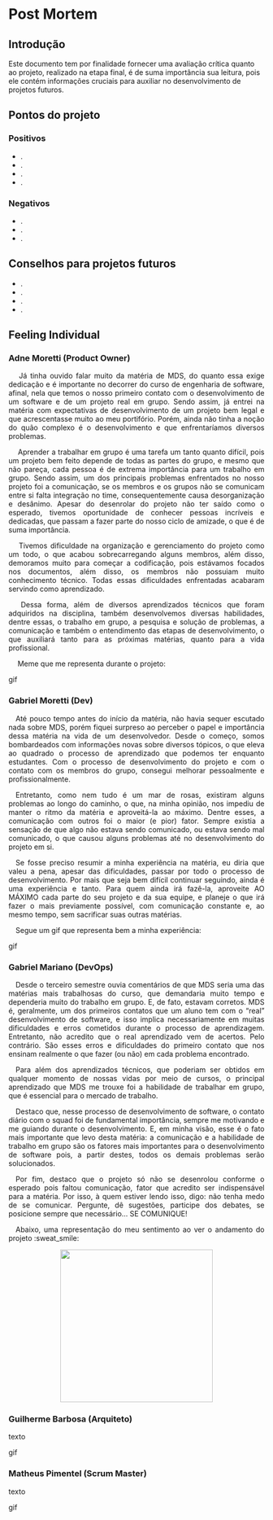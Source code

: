 # Post Mortem

## Introdução

Este documento tem por finalidade fornecer uma avaliação crítica quanto ao projeto,
realizado na etapa final, é de suma importância sua leitura, pois ele contém informações cruciais para auxiliar no desenvolvimento de projetos futuros.

## Pontos do projeto

### Positivos

-   .
-   .
-   .
-   .

### Negativos

-   .
-   .
-   .

## Conselhos para projetos futuros

-   .
-   .
-   .
-   .

<!-- Nesta seção, seguir a ordem de cargos que desejar -->
## Feeling Individual

### Adne Moretti (Product Owner)
<p align="justify"> &emsp; Já tinha ouvido falar muito da matéria de MDS, do quanto essa exige dedicação e é importante no decorrer do curso de engenharia de software, afinal, nela que temos o nosso primeiro contato com o desenvolvimento de um software e de um projeto real em grupo. Sendo assim, já entrei na matéria com expectativas de desenvolvimento de um projeto bem legal e que acrescentasse muito ao meu portifório. Porém, ainda não tinha a noção do quão complexo é o desenvolvimento e que enfrentaríamos diversos problemas.</p>
<p align="justify"> &emsp;  Aprender a trabalhar em grupo é uma tarefa um tanto quanto difícil, pois um projeto bem feito depende de todas as partes do grupo, e mesmo que não pareça, cada pessoa é de extrema importância para um trabalho em grupo. Sendo assim, um dos principais problemas enfrentados no nosso projeto foi a comunicação, se os membros e os grupos não se comunicam entre si falta integração no time, consequentemente causa desorganização e desânimo. Apesar do desenrolar do projeto não ter saído como o esperado, tivemos oportunidade de conhecer pessoas incríveis e dedicadas, que passam a fazer parte do nosso ciclo de amizade, o que é de suma importância.</p>
<p align="justify"> &emsp; Tivemos dificuldade na organização e gerenciamento do projeto como um todo, o que acabou sobrecarregando alguns membros, além disso, demoramos muito para começar a codificação, pois estávamos focados nos documentos, além disso, os membros não possuiam muito conhecimento técnico. Todas essas dificuldades enfrentadas acabaram servindo como aprendizado.</p>
<p align="justify"> &emsp;  Dessa forma, além de diversos aprendizados técnicos que foram adquiridos na disciplina, também desenvolvemos diversas habilidades, dentre essas, o trabalho em grupo, a pesquisa e solução de problemas, a comunicação e também o entendimento das etapas de desenvolvimento, o que auxiliará tanto para as próximas matérias, quanto para a vida profissional.</p>
 <p align="justify"> &emsp; Meme que me representa durante o projeto:</p>

gif

### Gabriel Moretti (Dev)

<p align="justify"> &emsp;Até pouco tempo antes do início da matéria, não havia sequer escutado nada sobre MDS, porém fiquei surpreso ao perceber o papel e importância dessa matéria na vida de um desenvolvedor. Desde o começo, somos bombardeados com informações novas sobre diversos tópicos, o que eleva ao quadrado o processo de aprendizado que podemos ter enquanto estudantes. Com o processo de desenvolvimento do projeto e com o contato com os membros do grupo, consegui melhorar pessoalmente e profissionalmente. </p>
<p align="justify"> &emsp;Entretanto, como nem tudo é um mar de rosas, existiram alguns problemas ao longo do caminho, o que, na minha opinião, nos impediu de manter o ritmo da matéria e aproveitá-la ao máximo. Dentre esses, a comunicação com outros foi o maior (e pior) fator. Sempre existia a sensação de que algo não estava sendo comunicado, ou estava sendo mal comunicado, o que causou alguns problemas até no desenvolvimento do projeto em si.</p>
<p align="justify"> &emsp;Se fosse preciso resumir a minha experiência na matéria, eu diria que valeu a pena, apesar das dificuldades, passar por todo o processo de desenvolvimento. Por mais que seja bem difícil continuar seguindo, ainda é uma experiência e tanto. Para quem ainda irá fazê-la, aproveite AO MÁXIMO cada parte do seu projeto e da sua equipe, e planeje o que irá fazer o mais previamente possível, com comunicação constante e, ao mesmo tempo, sem sacrificar suas outras matérias.</p>
<p align="justify"> &emsp;Segue um gif que representa bem a minha experiência:</p>

gif

### Gabriel Mariano (DevOps)

<p align="justify"> &emsp;Desde o terceiro semestre ouvia comentários de que MDS seria uma das matérias mais trabalhosas do curso, que demandaria muito tempo e dependeria muito do trabalho em grupo. E, de fato, estavam corretos. MDS é, geralmente, um dos primeiros contatos que um aluno tem com o “real” desenvolvimento de software, e isso implica necessariamente em muitas dificuldades e erros cometidos durante o processo de aprendizagem. Entretanto, não acredito que o real aprendizado vem de acertos. Pelo contrário. São esses erros e dificuldades do primeiro contato que nos ensinam realmente o que fazer (ou não) em cada problema encontrado.</p>
<p align="justify"> &emsp;Para além dos aprendizados técnicos, que poderiam ser obtidos em qualquer momento de nossas vidas por meio de cursos, o principal aprendizado que MDS me trouxe foi a habilidade de trabalhar em grupo, que é essencial para o mercado de trabalho.</p>
<p align="justify"> &emsp;Destaco que, nesse processo de desenvolvimento de software, o contato diário com o squad foi de fundamental importância, sempre me motivando e me guiando durante o desenvolvimento. E, em minha visão, esse é o fato mais importante que levo desta matéria: a comunicação e a habilidade de trabalho em grupo são os fatores mais importantes para o desenvolvimento de software pois, a partir destes, todos os demais problemas serão solucionados.</p>
<p align="justify"> &emsp;Por fim, destaco que o projeto só não se desenrolou conforme o esperado pois faltou comunicação, fator que acredito ser indispensável para a matéria. Por isso, à quem estiver lendo isso, digo: não tenha medo de se comunicar. Pergunte, dê sugestões, participe dos debates, se posicione sempre que necessário... SE COMUNIQUE!</p>

<p align="justify"> &emsp;Abaixo, uma representação do meu sentimento ao ver o andamento do projeto :sweat_smile:</p>

<p align="center">
  <img src="https://media.giphy.com/media/NTur7XlVDUdqM/giphy.gif" width="300" />
</p>



  
### Guilherme Barbosa (Arquiteto)

texto

gif

### Matheus Pimentel (Scrum Master)

texto

gif
